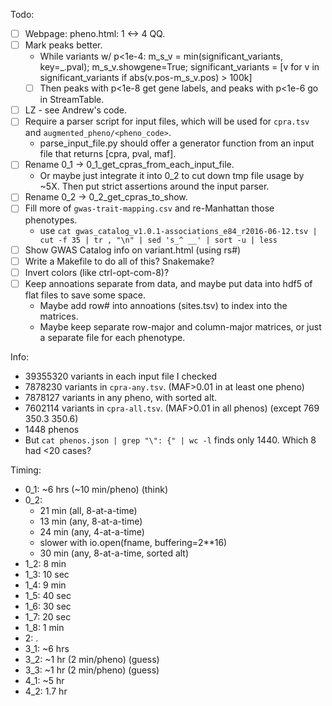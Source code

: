 Todo:
- [ ] Webpage: pheno.html: 1 <-> 4 QQ.
- [ ] Mark peaks better.
    - While variants w/ p<1e-4: m_s_v = min(significant_variants, key=_.pval); m_s_v.showgene=True; significant_variants = [v for v in significant_variants if abs(v.pos-m_s_v.pos) > 100k]
    - [ ] Then peaks with p<1e-8 get gene labels, and peaks with p<1e-6 go in StreamTable.
- [ ] LZ - see Andrew's code.
- [ ] Require a parser script for input files, which will be used for `cpra.tsv` and `augmented_pheno/<pheno_code>`.
    - parse_input_file.py should offer a generator function from an input file that returns [cpra, pval, maf].
- [ ] Rename 0_1 -> 0_1_get_cpras_from_each_input_file.
    - Or maybe just integrate it into 0_2 to cut down tmp file usage by ~5X.  Then put strict assertions around the input parser.
- [ ] Rename 0_2 -> 0_2_get_cpras_to_show.
- [ ] Fill more of `gwas-trait-mapping.csv` and re-Manhattan those phenotypes.
    - use `cat gwas_catalog_v1.0.1-associations_e84_r2016-06-12.tsv | cut -f 35 | tr , "\n" | sed 's_^ __' | sort -u | less`
- [ ] Show GWAS Catalog info on variant.html (using rs#)
- [ ] Write a Makefile to do all of this?  Snakemake?
- [ ] Invert colors (like ctrl-opt-com-8)?
- [ ] Keep annoations separate from data, and maybe put data into hdf5 of flat files to save some space.
    - Maybe add row# into annoations (sites.tsv) to index into the matrices.
    - Maybe keep separate row-major and column-major matrices, or just a separate file for each phenotype.


Info:
- 39355320 variants in each input file I checked
- 7878230 variants in `cpra-any.tsv`. (MAF>0.01 in at least one pheno)
- 7878127 variants in any pheno, with sorted alt.
- 7602114 variants in `cpra-all.tsv`. (MAF>0.01 in all phenos) (except 769 350.3 350.6)
- 1448 phenos
- But `cat phenos.json | grep "\": {" | wc -l` finds only 1440.  Which 8 had <20 cases?


Timing:
- 0_1: ~6 hrs (~10 min/pheno) (think)
- 0_2:
    - 21 min (all, 8-at-a-time)
    - 13 min (any, 8-at-a-time)
    - 24 min (any, 4-at-a-time)
    - slower with io.open(fname, buffering=2**16)
    - 30 min (any, 8-at-a-time, sorted alt)
- 1_2: 8 min
- 1_3: 10 sec
- 1_4: 9 min
- 1_5: 40 sec
- 1_6: 30 sec
- 1_7: 20 sec
- 1_8: 1 min
- 2: .
- 3_1: ~6 hrs
- 3_2: ~1 hr (2 min/pheno) (guess)
- 3_3: ~1 hr (2 min/pheno) (guess)
- 4_1: ~5 hr
- 4_2: 1.7 hr
